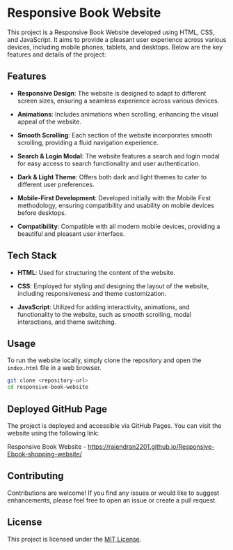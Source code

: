 # Responsive Book Website

This project is a Responsive Book Website developed using HTML, CSS, and JavaScript. It aims to provide a pleasant user experience across various devices, including mobile phones, tablets, and desktops. Below are the key features and details of the project:

## Features

- **Responsive Design**: The website is designed to adapt to different screen sizes, ensuring a seamless experience across various devices.

- **Animations**: Includes animations when scrolling, enhancing the visual appeal of the website.

- **Smooth Scrolling**: Each section of the website incorporates smooth scrolling, providing a fluid navigation experience.

- **Search & Login Modal**: The website features a search and login modal for easy access to search functionality and user authentication.

- **Dark & Light Theme**: Offers both dark and light themes to cater to different user preferences.

- **Mobile-First Development**: Developed initially with the Mobile First methodology, ensuring compatibility and usability on mobile devices before desktops.

- **Compatibility**: Compatible with all modern mobile devices, providing a beautiful and pleasant user interface.

## Tech Stack

- **HTML**: Used for structuring the content of the website.

- **CSS**: Employed for styling and designing the layout of the website, including responsiveness and theme customization.

- **JavaScript**: Utilized for adding interactivity, animations, and functionality to the website, such as smooth scrolling, modal interactions, and theme switching.

## Usage

To run the website locally, simply clone the repository and open the `index.html` file in a web browser.

```bash
git clone <repository-url>
cd responsive-book-website
```



## Deployed GitHub Page

The project is deployed and accessible via GitHub Pages. You can visit the website using the following link:

Responsive Book Website - https://rajendran2201.github.io/Responsive-Ebook-shopping-website/

## Contributing

Contributions are welcome! If you find any issues or would like to suggest enhancements, please feel free to open an issue or create a pull request.

## License

This project is licensed under the [MIT License]([LICENSE](https://github.com/Rajendran2201/Responsive-Ebook-shopping-website/blob/main/LICENSE)https://github.com/Rajendran2201/Responsive-Ebook-shopping-website/blob/main/LICENSE).

